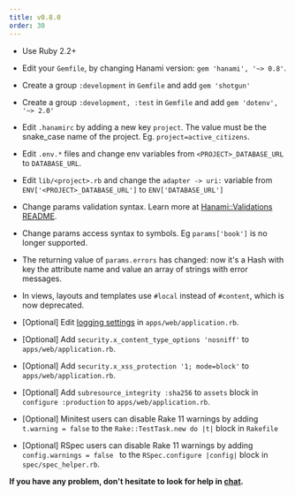 ```yaml
---
title: v0.8.0
order: 30
---
```


* Use Ruby 2.2+

* Edit your `Gemfile`, by changing Hanami version: `gem 'hanami', '~> 0.8'`.

* Create a group `:development` in `Gemfile` and add `gem 'shotgun'`

* Create a group `:development, :test` in `Gemfile` and add `gem 'dotenv', '~> 2.0'`

* Edit `.hanamirc` by adding a new key `project`. The value must be the snake_case name of the project. Eg. <code>project=active\_citizens</code>.

* Edit `.env.*` files and change env variables from `<PROJECT>_DATABASE_URL` to `DATABASE_URL`.

* Edit `lib/<project>.rb` and change the `adapter -> uri:` variable from `ENV['<PROJECT>_DATABASE_URL']` to `ENV['DATABASE_URL']`

* Change params validation syntax. Learn more at [Hanami::Validations README](https://github.com/hanami/validations#usage).

* Change params access syntax to symbols. Eg `params['book']` is no longer supported.

* The returning value of `params.errors` has changed: now it's a Hash with key the attribute name and value an array of strings with error messages.

* In views, layouts and templates use `#local` instead of `#content`, which is now deprecated.

* [Optional] Edit [logging settings](/projects/logging) in `apps/web/application.rb`.

* [Optional] Add `security.x_content_type_options 'nosniff'` to `apps/web/application.rb`.

* [Optional] Add `security.x_xss_protection '1; mode=block'` to `apps/web/application.rb`.

* [Optional] Add `subresource_integrity :sha256` to `assets` block in `configure :production` to `apps/web/application.rb`.

* [Optional] Minitest users can disable Rake 11 warnings by adding `t.warning = false` to the `Rake::TestTask.new do |t|` block in `Rakefile`

* [Optional] RSpec users can disable Rake 11 warnings by adding `config.warnings = false ` to the `RSpec.configure |config|` block in <code>spec/spec\_helper.rb</code>.

**If you have any problem, don't hesitate to look for help in [chat](http://chat.hanamirb.org).**
